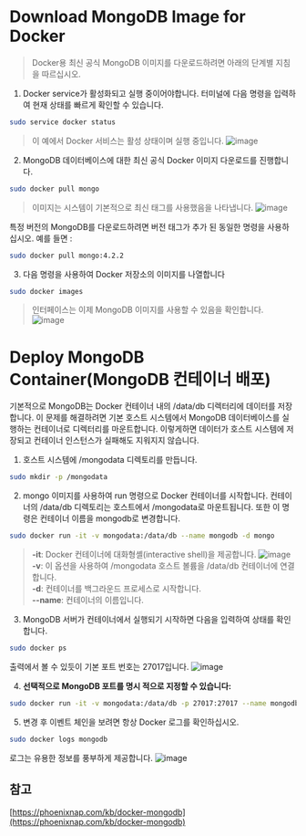 # Download MongoDB Image for Docker
> Docker용 최신 공식 MongoDB 이미지를 다운로드하려면 아래의 단계별 지침을 따르십시오.

1. Docker service가 활성화되고 실행 중이어야합니다. 터미널에 다음 명령을 입력하여 현재 상태를 빠르게 확인할 수 있습니다.

```bash
sudo service docker status
```
> 이 예에서 Docker 서비스는 활성 상태이며 실행 중입니다.
![image](https://phoenixnap.com/kb/wp-content/uploads/2020/01/check-status-docker-service-mongodb.png)

2. MongoDB 데이터베이스에 대한 최신 공식 Docker 이미지 다운로드를 진행합니다.

```bash
sudo docker pull mongo
```
> 이미지는 시스템이 기본적으로 최신 태그를 사용했음을 나타냅니다.
![image](https://phoenixnap.com/kb/wp-content/uploads/2020/01/command-pull-latest-mongodb-image-docker.png)

특정 버전의 MongoDB를 다운로드하려면 버전 태그가 추가 된 동일한 명령을 사용하십시오. 예를 들면 :
```bash
sudo docker pull mongo:4.2.2
```
3. 다음 명령을 사용하여 Docker 저장소의 이미지를 나열합니다

```bash
sudo docker images
```

> 인터페이스는 이제 MongoDB 이미지를 사용할 수 있음을 확인합니다.
![image](https://phoenixnap.com/kb/wp-content/uploads/2020/01/list-images-docker-repository-mongodb.png)

# Deploy MongoDB Container(MongoDB 컨테이너 배포)
기본적으로 MongoDB는 Docker 컨테이너 내의 /data/db 디렉터리에 데이터를 저장합니다. 이 문제를 해결하려면 기본 호스트 시스템에서 MongoDB 데이터베이스를 실행하는 컨테이너로 디렉터리를 마운트합니다. 이렇게하면 데이터가 호스트 시스템에 저장되고 컨테이너 인스턴스가 실패해도 지워지지 않습니다.

1. 호스트 시스템에 /mongodata 디렉토리를 만듭니다.

```bash
sudo mkdir -p /mongodata
```
2. mongo 이미지를 사용하여 run 명령으로 Docker 컨테이너를 시작합니다. 컨테이너의 /data/db 디렉토리는 호스트에서 /mongodata로 마운트됩니다. 또한 이 명령은 컨테이너 이름을 mongodb로 변경합니다.

```bash
sudo docker run -it -v mongodata:/data/db --name mongodb -d mongo
```
> **-it**: Docker 컨테이너에 대화형셸(interactive shell)을 제공합니다.
![image](https://phoenixnap.com/kb/wp-content/uploads/2020/01/run-mongodb-contaier-docker.png)
> **-v**: 이 옵션을 사용하여 /mongodata 호스트 볼륨을 /data/db 컨테이너에 연결합니다.  
> **-d**: 컨테이너를 백그라운드 프로세스로 시작합니다.  
> **--name**: 컨테이너의 이름입니다.  

3. MongoDB 서버가 컨테이너에서 실행되기 시작하면 다음을 입력하여 상태를 확인합니다.

```bash
sudo docker ps
```
출력에서 볼 수 있듯이 기본 포트 번호는 27017입니다.
![image](https://phoenixnap.com/kb/wp-content/uploads/2020/01/mongodb-docker-container-default-port-numner.png)

4. **선택적으로 MongoDB 포트를 명시 적으로 지정할 수 있습니다:**

```bash
sudo docker run -it -v mongodata:/data/db -p 27017:27017 --name mongodb -d mongo
```

5. 변경 후 이벤트 체인을 보려면 항상 Docker 로그를 확인하십시오.
```bash
sudo docker logs mongodb
```
로그는 유용한 정보를 풍부하게 제공합니다.
![image](https://phoenixnap.com/kb/wp-content/uploads/2020/01/mongodb-docker-logs.png)

## 참고
[https://phoenixnap.com/kb/docker-mongodb](https://phoenixnap.com/kb/docker-mongodb)